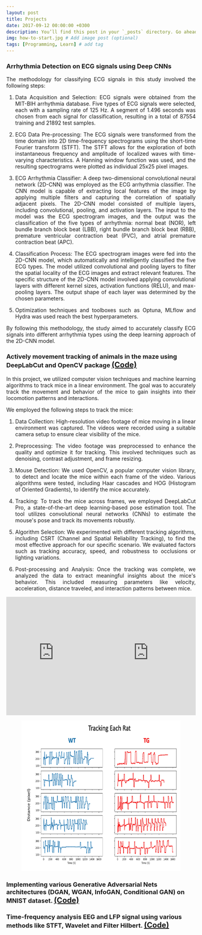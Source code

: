 ```yaml
---
layout: post
title: Projects
date: 2017-09-12 00:00:00 +0300
description: You’ll find this post in your `_posts` directory. Go ahead and edit it and re-build the site to see your changes. # Add post description (optional)
img: how-to-start.jpg # Add image post (optional)
tags: [Programming, Learn] # add tag
---
```


### Arrhythmia Detection on ECG signals using Deep CNNs

<div style="text-align: justify;">

The methodology for classifying ECG signals in this study involved the following steps:

1. Data Acquisition and Selection: ECG signals were obtained from the MIT-BIH arrhythmia database. Five types of ECG signals were selected, each with a sampling rate of 125 Hz. A segment of 1.496 seconds was chosen from each signal for classification, resulting in a total of 87554 training and 21892 test samples.

2. ECG Data Pre-processing: The ECG signals were transformed from the time domain into 2D time-frequency spectrograms using the short-time Fourier transform (STFT). The STFT allows for the exploration of both instantaneous frequency and amplitude of localized waves with time-varying characteristics. A Hanning window function was used, and the resulting spectrograms were plotted as individual 25x25 pixel images.

3. ECG Arrhythmia Classifier: A deep two-dimensional convolutional neural network (2D-CNN) was employed as the ECG arrhythmia classifier. The CNN model is capable of extracting local features of the image by applying multiple filters and capturing the correlation of spatially adjacent pixels. The 2D-CNN model consisted of multiple layers, including convolutional, pooling, and activation layers. The input to the model was the ECG spectrogram images, and the output was the classification of the five types of arrhythmia: normal beat (NOR), left bundle branch block beat (LBB), right bundle branch block beat (RBB), premature ventricular contraction beat (PVC), and atrial premature contraction beat (APC).

4. Classification Process: The ECG spectrogram images were fed into the 2D-CNN model, which automatically and intelligently classified the five ECG types. The model utilized convolutional and pooling layers to filter the spatial locality of the ECG images and extract relevant features. The specific structure of the 2D-CNN model involved applying convolutional layers with different kernel sizes, activation functions (RELU), and max-pooling layers. The output shape of each layer was determined by the chosen parameters.

5. Optimization techniques and toolboxes such as Optuna, MLflow and Hydra was used reach the best hyperparameters. 

By following this methodology, the study aimed to accurately classify ECG signals into different arrhythmia types using the deep learning approach of the 2D-CNN model.

</div>





### Actively movement tracking of animals in the maze using DeepLabCut and OpenCV package <a href="https://github.com/Singular-Brain/CCSPNet" style="font-size: 20px;">(Code)</a>

<div style="text-align: justify;">

In this project, we utilized computer vision techniques and machine learning algorithms to track mice in a linear environment. The goal was to accurately track the movement and behavior of the mice to gain insights into their locomotion patterns and interactions.



We employed the following steps to track the mice:

1. Data Collection: High-resolution video footage of mice moving in a linear environment was captured. The videos were recorded using a suitable camera setup to ensure clear visibility of the mice.

2. Preprocessing: The video footage was preprocessed to enhance the quality and optimize it for tracking. This involved techniques such as denoising, contrast adjustment, and frame resizing.

3. Mouse Detection: We used OpenCV, a popular computer vision library, to detect and locate the mice within each frame of the video. Various algorithms were tested, including Haar cascades and HOG (Histogram of Oriented Gradients), to identify the mice accurately.

4. Tracking: To track the mice across frames, we employed DeepLabCut Pro, a state-of-the-art deep learning-based pose estimation tool. The tool utilizes convolutional neural networks (CNNs) to estimate the mouse's pose and track its movements robustly.

5. Algorithm Selection: We experimented with different tracking algorithms, including CSRT (Channel and Spatial Reliability Tracking), to find the most effective approach for our specific scenario. We evaluated factors such as tracking accuracy, speed, and robustness to occlusions or lighting variations.

6. Post-processing and Analysis: Once the tracking was complete, we analyzed the data to extract meaningful insights about the mice's behavior. This included measuring parameters like velocity, acceleration, distance traveled, and interaction patterns between mice.


</div>



<div style="display: flex;">
  <iframe width="50%" height="315" src="https://www.youtube.com/embed/QfiI5bEK1nM" frameborder="0" allowfullscreen></iframe>
  
  <iframe width="50%" height="315" src="https://www.youtube.com/embed/33UrbxL0jDs" frameborder="0" allowfullscreen></iframe>
</div>

<figure align="center">
  <img src="/assets/img/tracking.jpg" alt="Alt Text" width="500" height="400">
</figure>






### Implementing various Generative Adversarial Nets architectures (DGAN, WGAN, InfoGAN, Conditional GAN) on MNIST dataset. <a href="https://github.com/Singular-Brain/CCSPNet" style="font-size: 20px;">(Code)</a>


### Time-frequency analysis EEG and LFP signal using various methods like STFT, Wavelet and Filter Hilbert. <a href="https://github.com/Singular-Brain/CCSPNet" style="font-size: 20px;">(Code)</a>